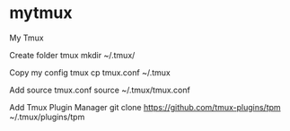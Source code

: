 # mytmux
My Tmux 

Create folder tmux
mkdir ~/.tmux/

Copy my config tmux
cp tmux.conf ~/.tmux

Add source tmux.conf
source ~/.tmux/tmux.conf

Add Tmux Plugin Manager
git clone https://github.com/tmux-plugins/tpm ~/.tmux/plugins/tpm
